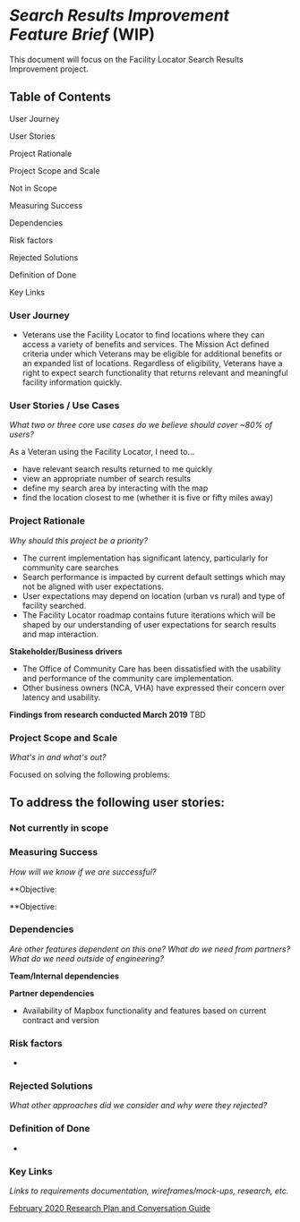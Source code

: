 # _Search Results Improvement Feature Brief_ (WIP)

This document will focus on the Facility Locator Search Results Improvement project. 
## Table of Contents

User Journey

User Stories

Project Rationale

Project Scope and Scale

Not in Scope

Measuring Success

Dependencies

Risk factors

Rejected Solutions

Definition of Done

Key Links

### User Journey
- Veterans use the Facility Locator to find locations where they can access a variety of benefits and services. The Mission Act defined criteria under which Veterans may be eligible for additional benefits or an expanded list of locations. Regardless of eligibility, Veterans have a right to expect search functionality that returns relevant and meaningful facility information quickly. 

### User Stories / Use Cases
*What two or three core use cases do we believe should cover ~80% of users?*

As a Veteran using the Facility Locator, I need to...
- have relevant search results returned to me quickly 
- view an appropriate number of search results
- define my search area by interacting with the map
- find the location closest to me (whether it is five or fifty miles away)
 
### Project Rationale
_Why should this project be a priority?_ 
- The current implementation has significant latency, particularly for community care searches
- Search performance is impacted by current default settings which may not be aligned with user expectations. 
- User expectations may depend on location (urban vs rural) and type of facility searched. 
- The Facility Locator roadmap contains future iterations which will be shaped by our understanding of user expectations for search results and map interaction. 

**Stakeholder/Business drivers**
- The Office of Community Care has been dissatisfied with the usability and performance of the community care implementation. 
- Other business owners (NCA, VHA) have expressed their concern over latency and usability. 

**Findings from research conducted March 2019**
TBD 

### Project Scope and Scale
_What's in and what's out?_


Focused on solving the following problems:


To address the following user stories: 
- 

### Not currently in scope


### Measuring Success
_How will we know if we are successful?_

**Objective: 

**Objective: 

### Dependencies
_Are other features dependent on this one? What do we need from partners? What do we need outside of engineering?_

**Team/Internal dependencies**
  
**Partner dependencies**
  - Availability of Mapbox functionality and features based on current contract and version
  
  ### Risk factors
  - 

### Rejected Solutions
*What other approaches did we consider and why were they rejected?*


### Definition of Done
-

### Key Links
_Links to requirements documentation, wireframes/mock-ups, research, etc._

[February 2020 Research Plan and Conversation Guide](https://github.com/department-of-veterans-affairs/va.gov-team/tree/master/products/facilities/facility-locator/research/user-research/FL-Search-feb2020)







